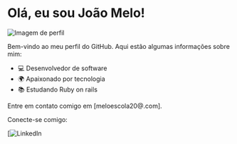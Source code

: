 # Olá, eu sou João Melo!

![Imagem de perfil](link-para-imagem-de-perfil.jpg)

Bem-vindo ao meu perfil do GitHub. Aqui estão algumas informações sobre mim:

- 💻 Desenvolvedor de software
- 🌍 Apaixonado por tecnologia
- 📚 Estudando Ruby on rails

Entre em contato comigo em [meloescola20@.com].

Conecte-se comigo:

[![LinkedIn](https://www.linkedin.com/in/jo%C3%A3o-melo-37b9711b8/)
